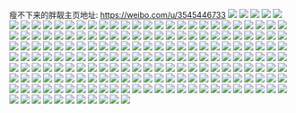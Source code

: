 瘦不下来的胖靓主页地址: https://weibo.com/u/3545446733 
![](https://wx4.sinaimg.cn/mw2000/d353394dly1h9dw6x0uoxj235s35se83.jpg) 
![](https://wx4.sinaimg.cn/mw2000/d353394dly1h9dw6q6clhj23342bce81.jpg) 
![](https://wx4.sinaimg.cn/mw2000/d353394dly1h9dw6rla12j22002004qp.jpg) 
![](https://wx4.sinaimg.cn/mw2000/d353394dly1h9ak7f1gz1j20u00vj7dw.jpg) 
![](https://wx4.sinaimg.cn/mw2000/d353394dly1h8vhprbkbmj20nw1hcala.jpg) 
![](https://wx4.sinaimg.cn/mw2000/d353394dly1h8lcq0za8gj235s14rhbr.jpg) 
![](https://wx4.sinaimg.cn/mw2000/d353394dly1h8lcq379moj235s35sx6p.jpg) 
![](https://wx4.sinaimg.cn/mw2000/d353394dly1h8lcq5hbc4j235s35sqv6.jpg) 
![](https://wx4.sinaimg.cn/mw2000/d353394dly1h83petwwk4j20u0140qb5.jpg) 
![](https://wx4.sinaimg.cn/mw2000/d353394dly1h7m8jel3xzj20zk1beh9t.jpg) 
![](https://wx4.sinaimg.cn/mw2000/d353394dly1h7m8jfw85cj20zk1beh7i.jpg) 
![](https://wx4.sinaimg.cn/mw2000/d353394dly1h7m8jh3rpfj20zk1bewwo.jpg) 
![](https://wx4.sinaimg.cn/mw2000/d353394dly1h7m8jisnyfj20zk1bex5n.jpg) 
![](https://wx4.sinaimg.cn/mw2000/d353394dly1h7m8jk90ecj20zk1bewyb.jpg) 
![](https://wx4.sinaimg.cn/mw2000/d353394dly1h7m8jlnqacj20zk1beaxo.jpg) 
![](https://wx4.sinaimg.cn/mw2000/d353394dly1h7m8jn2qj3j20zk1beqoj.jpg) 
![](https://wx4.sinaimg.cn/mw2000/d353394dly1h7m8joveohj20zk1benho.jpg) 
![](https://wx4.sinaimg.cn/mw2000/d353394dly1h752s73d3oj22002004qq.jpg) 
![](https://wx4.sinaimg.cn/mw2000/d353394dly1h752s80xt5j2200200n4g.jpg) 
![](https://wx4.sinaimg.cn/mw2000/d353394dly1h752s989wdj2200200dtc.jpg) 
![](https://wx4.sinaimg.cn/mw2000/d353394dly1h68q1462kij22001i07aa.jpg) 
![](https://wx4.sinaimg.cn/mw2000/d353394dly1h68q16xqv8j22001i0hdt.jpg) 
![](https://wx4.sinaimg.cn/mw2000/d353394dly1h68q182mfpj21ha0ztam8.jpg) 
![](https://wx4.sinaimg.cn/mw2000/d353394dly1h68q1b3m6uj21i0200kjl.jpg) 
![](https://wx4.sinaimg.cn/mw2000/d353394dly1h68q1go95gj22001i0e81.jpg) 
![](https://wx4.sinaimg.cn/mw2000/d353394dly1h68q1j3g3pj22001i0b29.jpg) 
![](https://wx4.sinaimg.cn/mw2000/d353394dly1h67l9qgrysj235s254qv6.jpg) 
![](https://wx4.sinaimg.cn/mw2000/d353394dly1h61ydap9iyj22bc1jkqv5.jpg) 
![](https://wx4.sinaimg.cn/mw2000/d353394dly1h61ydc8bscj235s294u0y.jpg) 
![](https://wx4.sinaimg.cn/mw2000/d353394dly1h61yddqh4wj2200200b2a.jpg) 
![](https://wx4.sinaimg.cn/mw2000/d353394dly1h61ydexp51j22001c07dj.jpg) 
![](https://wx4.sinaimg.cn/mw2000/d353394dly1h61ydjc7alj235s35sb2f.jpg) 
![](https://wx4.sinaimg.cn/mw2000/d353394dly1h61ydloqucj235s35sdky.jpg) 
![](https://wx4.sinaimg.cn/mw2000/d353394dly1h5klce8is8j235s35sx6r.jpg) 
![](https://wx4.sinaimg.cn/mw2000/d353394dly1h4p5tpk5kpj21i0200kdq.jpg) 
![](https://wx4.sinaimg.cn/mw2000/d353394dly1h4p5tqfsl5j21i0200e0r.jpg) 
![](https://wx4.sinaimg.cn/mw2000/d353394dly1h4p5trdetwj21i0200wzt.jpg) 
![](https://wx4.sinaimg.cn/mw2000/d353394dly1h4p5tse2nzj21i02001du.jpg) 
![](https://wx4.sinaimg.cn/mw2000/d353394dly1h4p5ttjzjjj22nu1i0e81.jpg) 
![](https://wx4.sinaimg.cn/mw2000/d353394dly1h4p5tupliej22001i0e81.jpg) 
![](https://wx4.sinaimg.cn/mw2000/d353394dly1h4p5tvvxbcj21i0200e81.jpg) 
![](https://wx4.sinaimg.cn/mw2000/d353394dly1h4p5tx8mjij21i0200kjl.jpg) 
![](https://wx4.sinaimg.cn/mw2000/d353394dly1h4p5ty92c8j22dc35sb2a.jpg) 
![](https://wx4.sinaimg.cn/mw2000/d353394dly1h3il6auzq8j20rn1lmwqy.jpg) 
![](https://wx4.sinaimg.cn/mw2000/d353394dly1h2pjvcsp05j235s2dckjn.jpg) 
![](https://wx4.sinaimg.cn/mw2000/d353394dly1h2pjxhone2j20u0140wjx.jpg) 
![](https://wx4.sinaimg.cn/mw2000/d353394dly1h24vczstdvj21i0200qv5.jpg) 
![](https://wx4.sinaimg.cn/mw2000/d353394dly1h24vd2312nj235s2dcb2d.jpg) 
![](https://wx4.sinaimg.cn/mw2000/d353394dly1h24vd3ap32j21i0200u0x.jpg) 
![](https://wx4.sinaimg.cn/mw2000/d353394dly1h1u6xmu1m5j22dc35snpe.jpg) 
![](https://wx4.sinaimg.cn/mw2000/d353394dly1gzxswjvmymj22dc35sqv7.jpg) 
![](https://wx4.sinaimg.cn/mw2000/d353394dly1gzxswluqy1j235s2dc7wk.jpg) 
![](https://wx4.sinaimg.cn/mw2000/d353394dly1gzqvywbs2wj20c60dw3yy.jpg) 
![](https://wx4.sinaimg.cn/mw2000/003RWkEJly1guxtq9hijnj61w02io1ky02.jpg) 
![](https://wx4.sinaimg.cn/mw2000/003RWkEJly1guxtqbhqicj61w02iohdt02.jpg) 
![](https://wx4.sinaimg.cn/mw2000/003RWkEJly1guxtqcuzyfj613j341npd02.jpg) 
![](https://wx4.sinaimg.cn/mw2000/003RWkEJly1guxtqe9s2rj613j341kjl02.jpg) 
![](https://wx4.sinaimg.cn/mw2000/003RWkEJly1guxtqfh105j615z33zkjl02.jpg) 
![](https://wx4.sinaimg.cn/mw2000/003RWkEJly1guxtqgs1rwj61hr341qv502.jpg) 
![](https://wx4.sinaimg.cn/mw2000/003RWkEJly1guxtqix95kj615z33zhdt02.jpg) 
![](https://wx4.sinaimg.cn/mw2000/003RWkEJly1guxtqkiikhj615z33ze8102.jpg) 
![](https://wx4.sinaimg.cn/mw2000/003RWkEJly1guxtqlsguzj61i0200u0x02.jpg) 
![](https://wx4.sinaimg.cn/mw2000/003RWkEJly1guwoy8u7m4j60u01t07f402.jpg) 
![](https://wx4.sinaimg.cn/mw2000/003RWkEJly1guqvg6hu80j61by2001ky02.jpg) 
![](https://wx4.sinaimg.cn/mw2000/d353394dly1guqvg7vp3fj21i02001ky.jpg) 
![](https://wx4.sinaimg.cn/mw2000/003RWkEJly1guqvg9f450j61i02004qq02.jpg) 
![](https://wx4.sinaimg.cn/mw2000/003RWkEJly1guqvgavgf6j61i0200e8202.jpg) 
![](https://wx4.sinaimg.cn/mw2000/003RWkEJly1guqvgc3cjej61jk2bckjl02.jpg) 
![](https://wx4.sinaimg.cn/mw2000/003RWkEJly1guqvgdkw9wj62001i07wi02.jpg) 
![](https://wx4.sinaimg.cn/mw2000/003RWkEJly1guqvgfm6a8j61i0200u0y02.jpg) 
![](https://wx4.sinaimg.cn/mw2000/003RWkEJly1guqvghb8gkj61i0200kjm02.jpg) 
![](https://wx4.sinaimg.cn/mw2000/003RWkEJly1guqvgiq47lj61i02001ky02.jpg) 
![](https://wx4.sinaimg.cn/mw2000/003RWkEJly1guqvgjv1sbj61i01kukjl02.jpg) 
![](https://wx4.sinaimg.cn/mw2000/d353394dly1guqvglexe9j21i02007wi.jpg) 
![](https://wx4.sinaimg.cn/mw2000/003RWkEJly1guqvgnx9zyj61i0200kjm02.jpg) 
![](https://wx4.sinaimg.cn/mw2000/003RWkEJly1guqvgplmhjj61i0200b2a02.jpg) 
![](https://wx4.sinaimg.cn/mw2000/003RWkEJly1guqvgr7qm2j61i0200e8202.jpg) 
![](https://wx4.sinaimg.cn/mw2000/003RWkEJly1guqvgskaeqj61i0200qv502.jpg) 
![](https://wx4.sinaimg.cn/mw2000/003RWkEJly1guqvgusnyaj61jk2bchdv02.jpg) 
![](https://wx4.sinaimg.cn/mw2000/003RWkEJly1guqvgw7fihj61i0200x6p02.jpg) 
![](https://wx4.sinaimg.cn/mw2000/003RWkEJly1guqvgxp9kvj61i02007wi02.jpg) 
![](https://wx4.sinaimg.cn/mw2000/003RWkEJly1gtzpsgyowtj61i0200npd02.jpg) 
![](https://wx4.sinaimg.cn/mw2000/003RWkEJly1gtzpsi818ej615z33zx6p02.jpg) 
![](https://wx4.sinaimg.cn/mw2000/003RWkEJly1gtzpsjc7mzj60rz33z7wh02.jpg) 
![](https://wx4.sinaimg.cn/mw2000/003RWkEJly1gtzpsl9hmfj615z33zhdt02.jpg) 
![](https://wx4.sinaimg.cn/mw2000/003RWkEJly1gtzpsmpuvjj615z33zb2a02.jpg) 
![](https://wx4.sinaimg.cn/mw2000/003RWkEJly1gtzpso328wj61hr341npd02.jpg) 
![](https://wx4.sinaimg.cn/mw2000/003RWkEJly1gtzpsox3nkj62001i0x2o02.jpg) 
![](https://wx4.sinaimg.cn/mw2000/003RWkEJly1gtzpsqcqqrj61i02007wh02.jpg) 
![](https://wx4.sinaimg.cn/mw2000/003RWkEJly1gtzpssavqmj61i02007wh02.jpg) 
![](https://wx4.sinaimg.cn/mw2000/003RWkEJly1gtzpstlhifj60uk417qv502.jpg) 
![](https://wx4.sinaimg.cn/mw2000/003RWkEJly1gtzpsuw23kj615z33zkjl02.jpg) 
![](https://wx4.sinaimg.cn/mw2000/003RWkEJly1gtzpswqq5wj622o340hdu02.jpg) 
![](https://wx4.sinaimg.cn/mw2000/003RWkEJly1gtzpsxx2t0j615z33ze8102.jpg) 
![](https://wx4.sinaimg.cn/mw2000/003RWkEJly1gtzpsz4bbaj60uk3jdnpd02.jpg) 
![](https://wx4.sinaimg.cn/mw2000/003RWkEJly1gtzpt0nh3aj60uk48ux6p02.jpg) 
![](https://wx4.sinaimg.cn/mw2000/003RWkEJly1gtzpt2srmgj60w1340e8102.jpg) 
![](https://wx4.sinaimg.cn/mw2000/003RWkEJly1gtzpt41vpqj60rz33y4qp02.jpg) 
![](https://wx4.sinaimg.cn/mw2000/003RWkEJly1gtzpt5tflyj61ds3401ky02.jpg) 
![](https://wx4.sinaimg.cn/mw2000/d353394dly1gs45412twij20rs5j4x6t.jpg) 
![](https://wx4.sinaimg.cn/mw2000/d353394dly1gs4543ea8pj20rs51db2d.jpg) 
![](https://wx4.sinaimg.cn/mw2000/d353394dly1gs4544m0xsj20s0340u0y.jpg) 
![](https://wx4.sinaimg.cn/mw2000/d353394dly1gs4546jde9j20rz3407wj.jpg) 
![](https://wx4.sinaimg.cn/mw2000/d353394dly1gs454865u0j20uk3404qr.jpg) 
![](https://wx4.sinaimg.cn/mw2000/d353394dly1gs454980o1j20w03407wj.jpg) 
![](https://wx4.sinaimg.cn/mw2000/d353394dly1gs454akb9cj215z340kjo.jpg) 
![](https://wx4.sinaimg.cn/mw2000/d353394dly1gs454dlzguj20rs3nznpf.jpg) 
![](https://wx4.sinaimg.cn/mw2000/d353394dly1gs454euym6j20rz340hdu.jpg) 
![](https://wx4.sinaimg.cn/mw2000/003RWkEJly1grl592gf4gj616c1o84qp02.jpg) 
![](https://wx4.sinaimg.cn/mw2000/d353394dly1gprka3z71bj20rs2qznpd.jpg) 
![](https://wx4.sinaimg.cn/mw2000/d353394dly1gprka4z371j21d82iox6q.jpg) 
![](https://wx4.sinaimg.cn/mw2000/d353394dly1gprka5zvzqj21bt2io7wj.jpg) 
![](https://wx4.sinaimg.cn/mw2000/d353394dly1gprka7gx6tj20w02iokjm.jpg) 
![](https://wx4.sinaimg.cn/mw2000/d353394dly1gprka853b3j20rs2qz7wh.jpg) 
![](https://wx4.sinaimg.cn/mw2000/d353394dly1gprka94c66j20rs3h2u0y.jpg) 
![](https://wx4.sinaimg.cn/mw2000/d353394dly1gprkaa9xh5j20yi2io7wi.jpg) 
![](https://wx4.sinaimg.cn/mw2000/d353394dly1gprkacqezbj21vz2iox6q.jpg) 
![](https://wx4.sinaimg.cn/mw2000/d353394dly1gprkadhw82j20u82iohdt.jpg) 
![](https://wx4.sinaimg.cn/mw2000/d353394dly1gp7zjbtqv9j21s01c0qv5.jpg) 
![](https://wx4.sinaimg.cn/mw2000/d353394dly1golw664m34j21401hcqv5.jpg) 
![](https://wx4.sinaimg.cn/mw2000/d353394dly1golw67ukxsj21401hcnpd.jpg) 
![](https://wx4.sinaimg.cn/mw2000/d353394dly1golw692gw8j21401hckjl.jpg) 
![](https://wx4.sinaimg.cn/mw2000/d353394dly1goignd56nkj21401hchdt.jpg) 
![](https://wx4.sinaimg.cn/mw2000/d353394dly1goigndmz59j21241737wh.jpg) 
![](https://wx4.sinaimg.cn/mw2000/d353394dly1goigne3mcqj215o1jktto.jpg) 
![](https://wx4.sinaimg.cn/mw2000/d353394dly1goignep467j20rs15bniy.jpg) 
![](https://wx4.sinaimg.cn/mw2000/d353394dly1goignf86sej216o1kwhdt.jpg) 
![](https://wx4.sinaimg.cn/mw2000/d353394dly1gogvu10vzzj20su14kgtm.jpg) 
![](https://wx4.sinaimg.cn/mw2000/d353394dly1go2f4cy2ujj20zk1hcu0x.jpg) 
![](https://wx4.sinaimg.cn/mw2000/d353394dly1go2f4dlk3sj21401hcqv5.jpg) 
![](https://wx4.sinaimg.cn/mw2000/d353394dly1go2f4eofh8j21401hckjl.jpg) 
![](https://wx4.sinaimg.cn/mw2000/d353394dly1go2f4f9bu9j21401hcx6p.jpg) 
![](https://wx4.sinaimg.cn/mw2000/d353394dly1go2f4fwjelj21401hcnpd.jpg) 
![](https://wx4.sinaimg.cn/mw2000/d353394dly1go2f4gigbtj21401hckjl.jpg) 
![](https://wx4.sinaimg.cn/mw2000/d353394dly1go2f4h44ygj213t1421kx.jpg) 
![](https://wx4.sinaimg.cn/mw2000/d353394dly1go2f4hma3ej21401hckjl.jpg) 
![](https://wx4.sinaimg.cn/mw2000/d353394dly1go2f4idd6wj21401hckjl.jpg) 
![](https://wx4.sinaimg.cn/mw2000/d353394dly1go2f4iuv94j21401hcu0x.jpg) 
![](https://wx4.sinaimg.cn/mw2000/d353394dly1go2f4jlrp3j21401hcu0x.jpg) 
![](https://wx4.sinaimg.cn/mw2000/d353394dly1go2f4k8a99j21401hc1ky.jpg) 
![](https://wx4.sinaimg.cn/mw2000/d353394dly1go2f4kyad4j21401hcu0x.jpg) 
![](https://wx4.sinaimg.cn/mw2000/d353394dly1go2f4lr474j21401hc4qq.jpg) 
![](https://wx4.sinaimg.cn/mw2000/d353394dly1go2f4mgjtsj21401hchdu.jpg) 
![](https://wx4.sinaimg.cn/mw2000/d353394dly1go13rgn9rwj21c01s0u0x.jpg) 
![](https://wx4.sinaimg.cn/mw2000/d353394dly1go13rhfbbgj21c01s0kjl.jpg) 
![](https://wx4.sinaimg.cn/mw2000/d353394dly1go13riglxwj21c01s0e83.jpg) 
![](https://wx4.sinaimg.cn/mw2000/d353394dly1go13rjsljwj21o02801l0.jpg) 
![](https://wx4.sinaimg.cn/mw2000/d353394dly1glv79ig3cjj20u0190k0s.jpg) 
![](https://wx4.sinaimg.cn/mw2000/d353394dly1gls1uga5voj20u01hce81.jpg) 
![](https://wx4.sinaimg.cn/mw2000/d353394dly1gl1q1378ljj21w02iob2c.jpg) 
![](https://wx4.sinaimg.cn/mw2000/d353394dly1gl1q13rjhoj20u0140dnb.jpg) 
![](https://wx4.sinaimg.cn/mw2000/d353394dly1gl1q14nzgzj21jk15o1ky.jpg) 
![](https://wx4.sinaimg.cn/mw2000/d353394dly1gl1q15f2ddj21jk15o1ky.jpg) 
![](https://wx4.sinaimg.cn/mw2000/d353394dly1gl1q16f2v8j215o1jk1kz.jpg) 
![](https://wx4.sinaimg.cn/mw2000/d353394dly1gl1q17b069j215o1jknpe.jpg) 
![](https://wx4.sinaimg.cn/mw2000/d353394dly1gl1q1aaslaj215o15ou0x.jpg) 
![](https://wx4.sinaimg.cn/mw2000/d353394dly1gl1q1avadkj215o1jkhdt.jpg) 
![](https://wx4.sinaimg.cn/mw2000/d353394dly1gl1q1blq7mj20u01hce81.jpg) 
![](https://wx4.sinaimg.cn/mw2000/d353394dly1gl1q1eloafj22dc35s7wq.jpg) 
![](https://wx4.sinaimg.cn/mw2000/d353394dly1gkguumasi9j215o1qi1ik.jpg) 
![](https://wx4.sinaimg.cn/mw2000/d353394dly1gi8kj9w6ndj215o1jk7wh.jpg) 
![](https://wx4.sinaimg.cn/mw2000/d353394dly1gi8kjanur1j20va1jlnlr.jpg) 
![](https://wx4.sinaimg.cn/mw2000/d353394dly1gi8kjbs2j7j20u01hchdt.jpg) 
![](https://wx4.sinaimg.cn/mw2000/d353394dly1gi8kjcxy0zj215o15o7wh.jpg) 
![](https://wx4.sinaimg.cn/mw2000/d353394dly1gi8kjdiwnsj215o0v9wui.jpg) 
![](https://wx4.sinaimg.cn/mw2000/d353394dly1gi8kjea5pcj215o15ox1l.jpg) 
![](https://wx4.sinaimg.cn/mw2000/d353394dly1gi8kjeynbtj215o1jktzc.jpg) 
![](https://wx4.sinaimg.cn/mw2000/d353394dly1gi8kjfynlcj215o1jkhdt.jpg) 
![](https://wx4.sinaimg.cn/mw2000/d353394dly1gi8kjgkhttj215q0rth6k.jpg) 
![](https://wx4.sinaimg.cn/mw2000/d353394dly1gi8kkkoft1j215q15qb29.jpg) 
![](https://wx4.sinaimg.cn/mw2000/d353394dly1gi8kkmxt73j20u01hc4qp.jpg) 
![](https://wx4.sinaimg.cn/mw2000/d353394dly1gi8kko27tpj20u01hc4qp.jpg) 
![](https://wx4.sinaimg.cn/mw2000/d353394dly1gi8kkq3zgsj20u01hc1kx.jpg) 
![](https://wx4.sinaimg.cn/mw2000/d353394dly1gi8kkr6b4ej20tz18f1kx.jpg) 
![](https://wx4.sinaimg.cn/mw2000/d353394dly1gi8kks7l7kj20u01hcb29.jpg) 
![](https://wx4.sinaimg.cn/mw2000/d353394dly1gi6q5rhhzsj235s2dcnpj.jpg) 
![](https://wx4.sinaimg.cn/mw2000/d353394dly1gi6q5o3hznj22dc35s1l2.jpg) 
![](https://wx4.sinaimg.cn/mw2000/d353394dly1gi6q5pm8r1j235s2dc7wm.jpg) 
![](https://wx4.sinaimg.cn/mw2000/d353394dly1gfls3jl14bj205k05kt8p.jpg) 
![](https://wx4.sinaimg.cn/mw2000/d353394dly1gfbski7ii8j235s2dche4.jpg) 
![](https://wx4.sinaimg.cn/mw2000/d353394dly1gfbskn59jcj22dc35sqve.jpg) 
![](https://wx4.sinaimg.cn/mw2000/d353394dly1gfbskqo16nj22dc35sx6y.jpg) 
![](https://wx4.sinaimg.cn/mw2000/d353394dly1gfbsksnfutj22dc35s4qu.jpg) 
![](https://wx4.sinaimg.cn/mw2000/d353394dly1gfbskuenkrj22dc35s4qu.jpg) 
![](https://wx4.sinaimg.cn/mw2000/d353394dly1gfbskvfphyj20u01hcnpd.jpg) 
![](https://wx4.sinaimg.cn/mw2000/d353394dly1gfbskwbh6oj20u01hckjl.jpg) 
![](https://wx4.sinaimg.cn/mw2000/d353394dly1gfbskxed89j23k02o0hdv.jpg) 
![](https://wx4.sinaimg.cn/mw2000/d353394dly1gfbskz3m1ej22dc35s4qt.jpg) 
![](https://wx4.sinaimg.cn/mw2000/d353394dly1gfbsl0ookej22o03k07wk.jpg) 
![](https://wx4.sinaimg.cn/mw2000/d353394dly1gfbsl3lll4j22o03k0x6r.jpg) 
![](https://wx4.sinaimg.cn/mw2000/d353394dly1gfbsl5dxcwj22o03k0x6r.jpg) 
